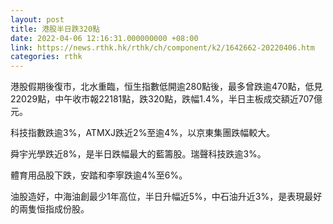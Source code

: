 ```yaml
---
layout: post
title: 港股半日跌320點
date: 2022-04-06 12:16:31.000000000 +08:00
link: https://news.rthk.hk/rthk/ch/component/k2/1642662-20220406.htm
categories: rthk
---
```


港股假期後復市，北水重臨，恒生指數低開逾280點後，最多曾跌逾470點，低見22029點，中午收市報22181點，跌320點，跌幅1.4%，半日主板成交額近707億元。

科技指數跌逾3%，ATMXJ跌近2%至逾4%，以京東集團跌幅較大。

舜宇光學跌近8%，是半日跌幅最大的藍籌股。瑞聲科技跌逾3%。

體育用品股下跌，安踏和李寧跌逾4%至6%。

油股造好，中海油創最少1年高位，半日升幅近5%，中石油升近3%，是表現最好的兩隻恒指成份股。
